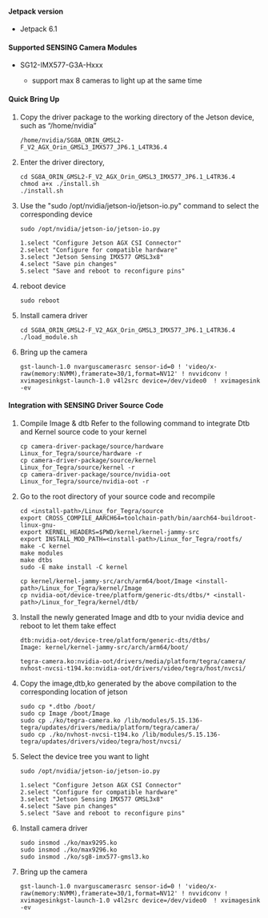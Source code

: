#### Jetpack version

* Jetpack 6.1

#### Supported SENSING Camera Modules

* SG12-IMX577-G3A-Hxxx
  
  * support max 8 cameras to light up at the same time

#### Quick Bring Up

1. Copy the driver package to the working directory of the Jetson device, such as “/home/nvidia”
   
   ```
   /home/nvidia/SG8A_ORIN_GMSL2-F_V2_AGX_Orin_GMSL3_IMX577_JP6.1_L4TR36.4
   ```
2. Enter the driver directory,
   
   ```
   cd SG8A_ORIN_GMSL2-F_V2_AGX_Orin_GMSL3_IMX577_JP6.1_L4TR36.4
   chmod a+x ./install.sh
   ./install.sh
   ```
3. Use the "sudo /opt/nvidia/jetson-io/jetson-io.py" command to select the corresponding device
   
   ```
   sudo /opt/nvidia/jetson-io/jetson-io.py
   
   1.select "Configure Jetson AGX CSI Connector"
   2.select "Configure for compatible hardware"
   3.select "Jetson Sensing IMX577 GMSL3x8"
   4.select "Save pin changes"
   5.select "Save and reboot to reconfigure pins"
   ```
4. reboot device
   
   ```
   sudo reboot
   ```
5. Install camera driver
   
   ```
   cd SG8A_ORIN_GMSL2-F_V2_AGX_Orin_GMSL3_IMX577_JP6.1_L4TR36.4
   ./load_module.sh
   ```
6. Bring up the camera
   
   ```
   gst-launch-1.0 nvarguscamerasrc sensor-id=0 ! 'video/x-raw(memory:NVMM),framerate=30/1,format=NV12' ! nvvidconv ! xvimagesinkgst-launch-1.0 v4l2src device=/dev/video0  ! xvimagesink -ev
   ```

#### Integration with SENSING Driver Source Code

1. Compile Image & dtb
   Refer to the following command to integrate Dtb and Kernel source code to your kernel
   
   ```
   cp camera-driver-package/source/hardware Linux_for_Tegra/source/hardware -r
   cp camera-driver-package/source/kernel Linux_for_Tegra/source/kernel -r
   cp camera-driver-package/source/nvidia-oot Linux_for_Tegra/source/nvidia-oot -r
   ```
2. Go to the root directory of your source code and recompile
   
   ```
   cd <install-path>/Linux_for_Tegra/source
   export CROSS_COMPILE_AARCH64=toolchain-path/bin/aarch64-buildroot-linux-gnu-
   export KERNEL_HEADERS=$PWD/kernel/kernel-jammy-src
   export INSTALL_MOD_PATH=<install-path>/Linux_for_Tegra/rootfs/
   make -C kernel
   make modules
   make dtbs
   sudo -E make install -C kernel
   
   cp kernel/kernel-jammy-src/arch/arm64/boot/Image <install-path>/Linux_for_Tegra/kernel/Image
   cp nvidia-oot/device-tree/platform/generic-dts/dtbs/* <install-path>/Linux_for_Tegra/kernel/dtb/
   ```
3. Install the newly generated Image and dtb to your nvidia device and reboot to let them take effect
   
   ```
   dtb:nvidia-oot/device-tree/platform/generic-dts/dtbs/
   Image: kernel/kernel-jammy-src/arch/arm64/boot/
   
   tegra-camera.ko:nvidia-oot/drivers/media/platform/tegra/camera/
   nvhost-nvcsi-t194.ko:nvidia-oot/drivers/video/tegra/host/nvcsi/
   ```
4. Copy the image,dtb,ko generated by the above compilation to the corresponding location of jetson
   
   ```
   sudo cp *.dtbo /boot/
   sudo cp Image /boot/Image
   sudo cp ./ko/tegra-camera.ko /lib/modules/5.15.136-tegra/updates/drivers/media/platform/tegra/camera/
   sudo cp ./ko/nvhost-nvcsi-t194.ko /lib/modules/5.15.136-tegra/updates/drivers/video/tegra/host/nvcsi/
   ```
5. Select the device tree you want to light
   
   ```
   sudo /opt/nvidia/jetson-io/jetson-io.py
   
   1.select "Configure Jetson AGX CSI Connector"
   2.select "Configure for compatible hardware"
   3.select "Jetson Sensing IMX577 GMSL3x8"
   4.select "Save pin changes"
   5.select "Save and reboot to reconfigure pins"
   ```
6. Install camera driver
   
   ```
   sudo insmod ./ko/max9295.ko
   sudo insmod ./ko/max9296.ko
   sudo insmod ./ko/sg8-imx577-gmsl3.ko
   ```
7. Bring up the camera
   
   ```
   gst-launch-1.0 nvarguscamerasrc sensor-id=0 ! 'video/x-raw(memory:NVMM),framerate=30/1,format=NV12' ! nvvidconv ! xvimagesinkgst-launch-1.0 v4l2src device=/dev/video0  ! xvimagesink -ev
   ```

